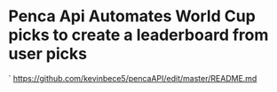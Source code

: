 # Penca Api Automates World Cup picks to create a leaderboard from user picks
`
https://github.com/kevinbece5/pencaAPI/edit/master/README.md
